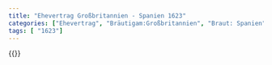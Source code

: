 ```yaml
---
title: "Ehevertrag Großbritannien - Spanien 1623"
categories: ["Ehevertrag", "Bräutigam:Großbritannien", "Braut: Spanien", "Eheschließung vollzogen?:Nein", "verschiedenkonfessionelle Ehe?:Ja", "Dynastie Bräutigam:Stuart", "Akteur Bräutigam:Stuart", "Akteur Braut:Habsburg (Spanien)", "Textbezug?:nein", "Ständisch?:ja", "Ratifikation?:ja", "Sonstiges?:nein", "Bräutigam:Großbritannien", "Braut: Spanien"]
tags: [ "1623"]
---
```

<!--more-->
{{<v166>}}